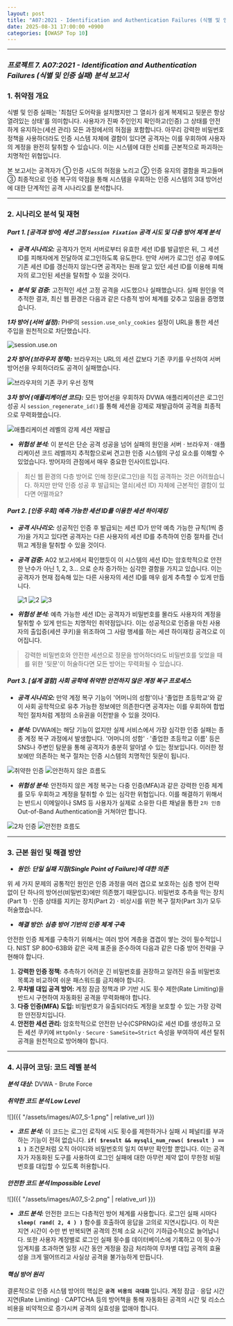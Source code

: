 ```yaml
---
layout: post
title: "A07:2021 - Identification and Authentication Failures (식별 및 인증 실패) 분석 보고서"
date: 2025-08-31 17:00:00 +0900
categories: [OWASP Top 10]
---
```

---

### ***프로젝트 7. A07:2021 - Identification and Authentication Failures (식별 및 인증 실패) 분석 보고서***

### 1. 취약점 개요

   식별 및 인증 실패는 '최첨단 도어락을 설치했지만 그 열쇠가 쉽게 복제되고 뒷문은 항상 열려있는 상태'를 의미합니다. 사용자가 진짜 주인인지 확인하고(인증) 그 상태를 안전하게 유지하는(세션 관리) 모든 과정에서의 허점을 포함합니다. 아무리 강력한 비밀번호 정책을 사용하더라도 인증 시스템 자체에 결함이 있다면 공격자는 이를 우회하여 사용자의 계정을 완전히 탈취할 수 있습니다. 이는 시스템에 대한 신뢰를 근본적으로 파괴하는 치명적인 위협입니다.

   본 보고서는 공격자가 ① 인증 시도의 허점을 노리고 ② 인증 유지의 결함을 파고들며 ③ 최종적으로 인증 복구의 약점을 통해 시스템을 우회하는 인증 시스템의 3대 방어선에 대한 단계적인 공격 시나리오를 분석합니다.

---

### 2. 시나리오 분석 및 재현

#### ***Part 1. [공격과 방어] 세션 고정 `Session Fixation` 공격 시도 및 다층 방어 체계 분석***

*   ***공격 시나리오:***
   공격자가 먼저 서버로부터 유효한 세션 ID를 발급받은 뒤, 그 세션 ID를 피해자에게 전달하여 로그인하도록 유도한다. 만약 서버가 로그인 성공 후에도 기존 세션 ID를 갱신하지 않는다면 공격자는 원래 알고 있던 세션 ID를 이용해 피해자의 로그인된 세션을 탈취할 수 있을 것이다.

*   ***분석 및 검증:***
   고전적인 세션 고정 공격을 시도했으나 실패했습니다. 실패 원인을 역추적한 결과, 최신 웹 환경은 다음과 같은 다층적 방어 체계를 갖추고 있음을 증명했습니다.

   ***1차 방어 (서버 설정):*** PHP의 `session.use_only_cookies` 설정이 URL을 통한 세션 주입을 원천적으로 차단했습니다.

   ![session.use.on](/assets/images/A07_P1-1.png)

   ***2차 방어 (브라우저 정책):*** 브라우저는 URL의 세션 값보다 기존 쿠키를 우선하여 서버 방어선을 우회하더라도 공격이 실패했습니다.

   ![브라우저의 기존 쿠키 우선 정책](/assets/images/A07_P1-4.png)

   ***3차 방어 (애플리케이션 코드):*** 모든 방어선을 우회하자 DVWA 애플리케이션은 로그인 성공 시 `session_regenerate_id()`를 통해 세션을 강제로 재발급하여 공격을 최종적으로 무력화했습니다.

   ![애플리케이션 레벨의 강제 세션 재발급](/assets/images/A07_P1-3.png)

*   ***위험성 분석:***
   이 분석은 단순 공격 성공을 넘어 실패의 원인을 서버 · 브라우저 · 애플리케이션 코드 레벨까지 추적함으로써 견고한 인증 시스템의 구성 요소를 이해할 수 있었습니다. 방어자의 관점에서 매우 중요한 인사이트입니다.

>   최신 웹 환경의 다층 방어로 인해 정문(로그인)을 직접 공격하는 것은 어려웠습니다. 하지만 만약 인증 성공 후 발급되는 열쇠(세션 ID) 자체에 근본적인 결함이 있다면 어떨까요?

#### ***Part 2. [인증 우회] 예측 가능한 세션 ID를 이용한 세션 하이재킹***

*   ***공격 시나리오:***
   성공적인 인증 후 발급되는 세션 ID가 만약 예측 가능한 규칙(1씩 증가)을 가지고 있다면 공격자는 다른 사용자의 세션 ID를 추측하여 인증 절차를 건너뛰고 계정을 탈취할 수 있을 것이다.

*   ***공격 검증:***
   A02 보고서에서 확인했듯이 이 시스템의 세션 ID는 암호학적으로 안전한 난수가 아닌 1, 2, 3... 으로 순차 증가하는 심각한 결함을 가지고 있습니다. 이는 공격자가 현재 접속해 있는 다른 사용자의 세션 ID를 매우 쉽게 추측할 수 있게 만듭니다.

    ![1](/assets/images/A02_P1-1.png)
    ![2](/assets/images/A02_P1-2.png)
    ![3](/assets/images/A02_P1-3.png)

*   ***위험성 분석:***
   예측 가능한 세션 ID는 공격자가 비밀번호를 몰라도 사용자의 계정을 탈취할 수 있게 만드는 치명적인 취약점입니다. 이는 성공적으로 인증을 마친 사용자의 출입증(세션 쿠키)을 위조하여 그 사람 행세를 하는 세션 하이재킹 공격으로 이어집니다.

>  강력한 비밀번호와 안전한 세션으로 정문을 방어하더라도 비밀번호를 잊었을 때를 위한 '뒷문'이 허술하다면 모든 방어는 무력화될 수 있습니다.

#### ***Part 3. [설계 결함] 사회 공학에 취약한 안전하지 않은 계정 복구 프로세스***

*   ***공격 시나리오:***
   만약 계정 복구 기능이 '어머니의 성함'이나 '졸업한 초등학교'와 같이 사회 공학적으로 유추 가능한 정보에만 의존한다면 공격자는 이를 우회하여 합법적인 절차처럼 계정의 소유권을 이전받을 수 있을 것이다.

*   ***분석:***
   DVWA에는 해당 기능이 없지만 실제 서비스에서 가장 심각한 인증 실패는 종종 계정 복구 과정에서 발생합니다. '어머니의 성함' · '졸업한 초등학교 이름' 등은 SNS나 주변인 탐문을 통해 공격자가 충분히 알아낼 수 있는 정보입니다. 이러한 정보에만 의존하는 복구 절차는 인증 시스템의 치명적인 뒷문이 됩니다.

   ![취약한 인증](/assets/images/A07_P3-1.png)
   ![안전하지 않은 흐름도](/assets/images/A07_P3-3.png)


*   ***위험성 분석:***
   안전하지 않은 계정 복구는 다중 인증(MFA)과 같은 강력한 인증 체계를 모두 우회하고 계정을 탈취할 수 있는 심각한 위협입니다. 이를 해결하기 위해서는 반드시 이메일이나 SMS 등 사용자가 실제로 소유한 다른 채널을 통한 `2차 인증`Out-of-Band Authentication을 거쳐야만 합니다.

   ![2차 인증](/assets/images/A07_P3-2.png)
   ![안전한 흐름도](/assets/images/A07_P3-4.png)

---

### 3. 근본 원인 및 해결 방안

*   ***원인: 단일 실패 지점(Single Point of Failure)에 대한 의존***

   위 세 가지 문제의 공통적인 원인은 인증 과정을 여러 겹으로 보호하는 심층 방어 전략 없이 단 하나의 방어선(비밀번호)에만 의존했기 때문입니다. 비밀번호 추측을 막는 장치(Part 1) · 인증 상태를 지키는 장치(Part 2) · 비상시를 위한 복구 절차(Part 3)가 모두 허술했습니다.

*   ***해결 방안: 심층 방어 기반의 인증 체계 구축***

   안전한 인증 체계를 구축하기 위해서는 여러 방어 계층을 겹겹이 쌓는 것이 필수적입니다. NIST SP 800-63B와 같은 국제 표준을 준수하여 다음과 같은 다중 방어 전략을 구현해야 합니다.

   1.  **강력한 인증 정책:** 추측하기 어려운 긴 비밀번호를 권장하고 알려진 유출 비밀번호 목록과 비교하여 쉬운 패스워드를 금지해야 합니다.
   2.  **무차별 대입 공격 방어:** 계정 잠금 정책과 IP 기반 시도 횟수 제한(Rate Limiting)을 반드시 구현하여 자동화된 공격을 무력화해야 합니다.
   3.  **다중 인증(MFA) 도입:** 비밀번호가 유출되더라도 계정을 보호할 수 있는 가장 강력한 안전장치입니다.
   4.  **안전한 세션 관리:** 암호학적으로 안전한 난수(CSPRNG)로 세션 ID를 생성하고 모든 세션 쿠키에 `HttpOnly` · `Secure` · `SameSite=Strict` 속성을 부여하여 세션 탈취 공격을 원천적으로 방어해야 합니다.

---

### 4. 시큐어 코딩: 코드 레벨 분석

***분석 대상:*** DVWA - Brute Force

#### ***취약한 코드 분석 Low Level***

   ![]({{ "/assets/images/A07_S-1.png" | relative_url }})   

   *   ***코드 분석:*** 이 코드는 로그인 로직에 시도 횟수를 제한하거나 실패 시 페널티를 부과하는 기능이 전혀 없습니다. **`if( $result && mysqli_num_rows( $result ) == 1 )`** 조건문처럼 오직 아이디와 비밀번호의 일치 여부만 확인할 뿐입니다. 이는 공격자가 자동화된 도구를 사용하여 로그인 실패에 대한 아무런 제약 없이 무한정 비밀번호를 대입할 수 있도록 허용합니다.

#### ***안전한 코드 분석 Impossible Level***

   ![]({{ "/assets/images/A07_S-2.png" | relative_url }})  

   *   ***코드 분석:*** 안전한 코드는 다층적인 방어 체계를 사용합니다. 로그인 실패 시마다 **`sleep( rand( 2, 4 ) )`** 함수를 호출하여 응답을 고의로 지연시킵니다. 이 작은 지연 시간이 수만 번 반복되면 공격의 전체 소요 시간이 기하급수적으로 늘어납니다. 또한 사용자 계정별로 로그인 실패 횟수를 데이터베이스에 기록하고 이 횟수가 임계치를 초과하면 일정 시간 동안 계정을 잠금 처리하여 무차별 대입 공격의 효율성을 크게 떨어뜨리고 사실상 공격을 불가능하게 만듭니다.

#### ***핵심 방어 원리***

   결론적으로 인증 시스템 방어의 핵심은 **`공격 비용의 극대화`** 입니다. 계정 잠금 · 응답 시간 지연(Rate Limiting) · CAPTCHA 등의 방어책을 통해 자동화된 공격의 시간 및 리소스 비용을 비약적으로 증가시켜 공격의 실효성을 없애야 합니다.

<hr class="short-rule">